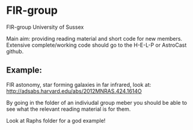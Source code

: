 # FIR-group

FIR-group University of Sussex

Main aim: providing reading material and short code for new members. Extensive complete/working code should go to the H-E-L-P or AstroCast github.


## Example:

FIR astonomy, star forming galaxies in far infrared, look at: http://adsabs.harvard.edu/abs/2012MNRAS.424.1614O

By going in the folder of an indiviudal group meber you should be able to see what the relevant reading material is for them. 

Look at Raphs folder for a god example!

